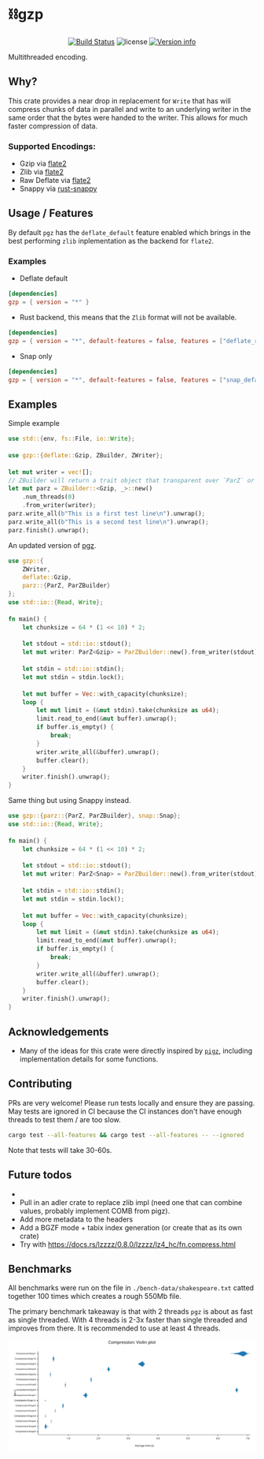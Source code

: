 # ⛓️gzp

<p align="center">
  <a href="https://github.com/sstadick/gzp/actions?query=workflow%3Aci"><img src="https://github.com/sstadick/gzp/workflows/ci/badge.svg" alt="Build Status"></a>
  <img src="https://img.shields.io/crates/l/gzp.svg" alt="license">
  <a href="https://crates.io/crates/gzp"><img src="https://img.shields.io/crates/v/gzp.svg?colorB=319e8c" alt="Version info"></a><br>
</p>

Multithreaded encoding.

## Why?

This crate provides a near drop in replacement for `Write` that has will compress chunks of data in parallel and write
to an underlying writer in the same order that the bytes were handed to the writer. This allows for much faster
compression of data.

### Supported Encodings:

- Gzip via [flate2](https://docs.rs/flate2/)
- Zlib via [flate2](https://docs.rs/flate2/)
- Raw Deflate via [flate2](https://docs.rs/flate2/)
- Snappy via [rust-snappy](https://docs.rs/snap)

## Usage / Features

By default `pgz` has the `deflate_default` feature enabled which brings in the best performing `zlib` inplementation as
the backend for `flate2`.

### Examples

- Deflate default

```toml
[dependencies]
gzp = { version = "*" }
```

- Rust backend, this means that the `Zlib` format will not be available.

```toml
[dependencies]
gzp = { version = "*", default-features = false, features = ["deflate_rust"] }
```

- Snap only

```toml
[dependencies]
gzp = { version = "*", default-features = false, features = ["snap_default"] }
```

## Examples

Simple example

```rust
use std::{env, fs::File, io::Write};

use gzp::{deflate::Gzip, ZBuilder, ZWriter};

let mut writer = vec![];
// ZBuilder will return a trait object that transparent over `ParZ` or `SyncZ`
let mut parz = ZBuilder::<Gzip, _>::new()
    .num_threads(0)
    .from_writer(writer);
parz.write_all(b"This is a first test line\n").unwrap();
parz.write_all(b"This is a second test line\n").unwrap();
parz.finish().unwrap();
```

An updated version of [pgz](https://github.com/vorner/pgz).

```rust
use gzp::{
    ZWriter,
    deflate::Gzip,
    parz::{ParZ, ParZBuilder}
};
use std::io::{Read, Write};

fn main() {
    let chunksize = 64 * (1 << 10) * 2;

    let stdout = std::io::stdout();
    let mut writer: ParZ<Gzip> = ParZBuilder::new().from_writer(stdout);

    let stdin = std::io::stdin();
    let mut stdin = stdin.lock();

    let mut buffer = Vec::with_capacity(chunksize);
    loop {
        let mut limit = (&mut stdin).take(chunksize as u64);
        limit.read_to_end(&mut buffer).unwrap();
        if buffer.is_empty() {
            break;
        }
        writer.write_all(&buffer).unwrap();
        buffer.clear();
    }
    writer.finish().unwrap();
}
```

Same thing but using Snappy instead.

```rust
use gzp::{parz::{ParZ, ParZBuilder}, snap::Snap};
use std::io::{Read, Write};

fn main() {
    let chunksize = 64 * (1 << 10) * 2;

    let stdout = std::io::stdout();
    let mut writer: ParZ<Snap> = ParZBuilder::new().from_writer(stdout);

    let stdin = std::io::stdin();
    let mut stdin = stdin.lock();

    let mut buffer = Vec::with_capacity(chunksize);
    loop {
        let mut limit = (&mut stdin).take(chunksize as u64);
        limit.read_to_end(&mut buffer).unwrap();
        if buffer.is_empty() {
            break;
        }
        writer.write_all(&buffer).unwrap();
        buffer.clear();
    }
    writer.finish().unwrap();
}
```

## Acknowledgements

- Many of the ideas for this crate were directly inspired by [`pigz`](https://github.com/madler/pigz), including
  implementation details for some functions.

## Contributing

PRs are very welcome! Please run tests locally and ensure they are passing. May tests are ignored in CI because the CI
instances don't have enough threads to test them / are too slow.

```bash
cargo test --all-features && cargo test --all-features -- --ignored
```

Note that tests will take 30-60s.

## Future todos

-
- Pull in an adler crate to replace zlib impl (need one that can combine values, probably implement COMB from pigz).
- Add more metadata to the headers
- Add a BGZF mode + tabix index generation (or create that as its own crate)
- Try with https://docs.rs/lzzzz/0.8.0/lzzzz/lz4_hc/fn.compress.html

## Benchmarks

All benchmarks were run on the file in `./bench-data/shakespeare.txt` catted together 100 times which creates a rough
550Mb file.

The primary benchmark takeaway is that with 2 threads `pgz` is about as fast as single threaded. With 4 threads is 2-3x
faster than single threaded and improves from there. It is recommended to use at least 4 threads.

![benchmarks](./violin.svg)
